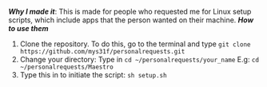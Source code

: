***Why I made it***: This is made for people who requested me for Linux setup scripts, which include apps that the person wanted on their machine.
***How to use them***
1. Clone the repository. To do this, go to the terminal and type `git clone https://github.com/mys31f/personalrequests.git`
2. Change your directory: Type in `cd ~/personalrequests/your_name` 
E.g: `cd ~/personalrequests/Maestro`
3. Type this in to initiate the script: `sh setup.sh`